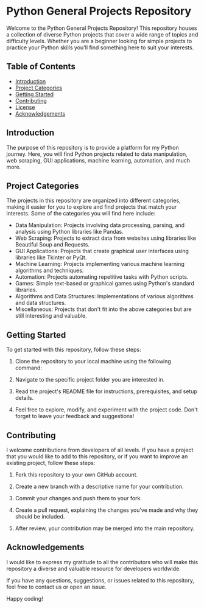 # Python General Projects Repository


Welcome to the Python General Projects Repository! This repository houses a collection of diverse Python projects that cover a wide range of topics and difficulty levels. Whether you are a beginner looking for simple projects to practice your Python skills you'll find something here to suit your interests.

## Table of Contents

- [Introduction](#introduction)
- [Project Categories](#project-categories)
- [Getting Started](#getting-started)
- [Contributing](#contributing)
- [License](#license)
- [Acknowledgements](#acknowledgements)

## Introduction

The purpose of this repository is to provide a platform for my Python journey. Here, you will find Python projects related to data manipulation, web scraping, GUI applications, machine learning, automation, and much more. 
## Project Categories

The projects in this repository are organized into different categories, making it easier for you to explore and find projects that match your interests. Some of the categories you will find here include:

- Data Manipulation: Projects involving data processing, parsing, and analysis using Python libraries like Pandas.
- Web Scraping: Projects to extract data from websites using libraries like Beautiful Soup and Requests.
- GUI Applications: Projects that create graphical user interfaces using libraries like Tkinter or PyQt.
- Machine Learning: Projects implementing various machine learning algorithms and techniques.
- Automation: Projects automating repetitive tasks with Python scripts.
- Games: Simple text-based or graphical games using Python's standard libraries.
- Algorithms and Data Structures: Implementations of various algorithms and data structures.
- Miscellaneous: Projects that don't fit into the above categories but are still interesting and valuable.


## Getting Started

To get started with this repository, follow these steps:

1. Clone the repository to your local machine using the following command:
2. Navigate to the specific project folder you are interested in.

3. Read the project's README file for instructions, prerequisites, and setup details.

4. Feel free to explore, modify, and experiment with the project code. Don't forget to leave your feedback and suggestions!

## Contributing

I welcome contributions from developers of all levels. If you have a project that you would like to add to this repository, or if you want to improve an existing project, follow these steps:

1. Fork this repository to your own GitHub account.

2. Create a new branch with a descriptive name for your contribution.

3. Commit your changes and push them to your fork.

4. Create a pull request, explaining the changes you've made and why they should be included.

5. After review, your contribution may be merged into the main repository.


## Acknowledgements

I would like to express my gratitude to all the contributors who will make this repository a diverse and valuable resource for developers worldwide.

If you have any questions, suggestions, or issues related to this repository, feel free to contact us or open an issue.

Happy coding!


